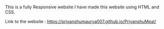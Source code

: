 This is a fully Responsive website I have made this website using HTML and CSS.

Link to the website : https://priyanshumaurya007.github.io/PriyanshuMeal/
